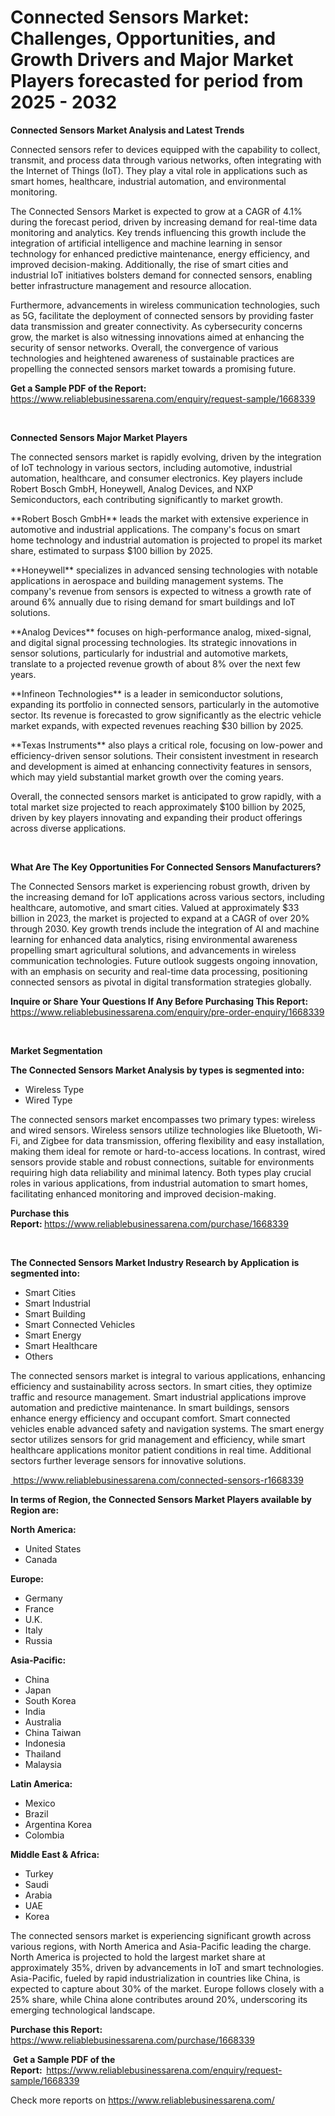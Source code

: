 <p><h1>Connected Sensors Market: Challenges, Opportunities, and Growth Drivers and Major Market Players forecasted for period from 2025 - 2032</h1></p><p><strong>Connected Sensors Market Analysis and Latest Trends</strong></p>
<p><p>Connected sensors refer to devices equipped with the capability to collect, transmit, and process data through various networks, often integrating with the Internet of Things (IoT). They play a vital role in applications such as smart homes, healthcare, industrial automation, and environmental monitoring. </p><p>The Connected Sensors Market is expected to grow at a CAGR of 4.1% during the forecast period, driven by increasing demand for real-time data monitoring and analytics. Key trends influencing this growth include the integration of artificial intelligence and machine learning in sensor technology for enhanced predictive maintenance, energy efficiency, and improved decision-making. Additionally, the rise of smart cities and industrial IoT initiatives bolsters demand for connected sensors, enabling better infrastructure management and resource allocation.</p><p>Furthermore, advancements in wireless communication technologies, such as 5G, facilitate the deployment of connected sensors by providing faster data transmission and greater connectivity. As cybersecurity concerns grow, the market is also witnessing innovations aimed at enhancing the security of sensor networks. Overall, the convergence of various technologies and heightened awareness of sustainable practices are propelling the connected sensors market towards a promising future.</p></p>
<p><strong>Get a Sample PDF of the Report:&nbsp;</strong> <a href="https://www.reliablebusinessarena.com/enquiry/request-sample/1668339?utm_campaign=3272&utm_medium=2&utm_source=Github&utm_content=ia&utm_term=06032025&utm_id=connected-sensors">https://www.reliablebusinessarena.com/enquiry/request-sample/1668339</a></p>
<p>&nbsp;</p>
<p><strong>Connected Sensors Major Market Players</strong></p>
<p><p>The connected sensors market is rapidly evolving, driven by the integration of IoT technology in various sectors, including automotive, industrial automation, healthcare, and consumer electronics. Key players include Robert Bosch GmbH, Honeywell, Analog Devices, and NXP Semiconductors, each contributing significantly to market growth.</p><p>**Robert Bosch GmbH** leads the market with extensive experience in automotive and industrial applications. The company's focus on smart home technology and industrial automation is projected to propel its market share, estimated to surpass $100 billion by 2025.</p><p>**Honeywell** specializes in advanced sensing technologies with notable applications in aerospace and building management systems. The company's revenue from sensors is expected to witness a growth rate of around 6% annually due to rising demand for smart buildings and IoT solutions.</p><p>**Analog Devices** focuses on high-performance analog, mixed-signal, and digital signal processing technologies. Its strategic innovations in sensor solutions, particularly for industrial and automotive markets, translate to a projected revenue growth of about 8% over the next few years.</p><p>**Infineon Technologies** is a leader in semiconductor solutions, expanding its portfolio in connected sensors, particularly in the automotive sector. Its revenue is forecasted to grow significantly as the electric vehicle market expands, with expected revenues reaching $30 billion by 2025.</p><p>**Texas Instruments** also plays a critical role, focusing on low-power and efficiency-driven sensor solutions. Their consistent investment in research and development is aimed at enhancing connectivity features in sensors, which may yield substantial market growth over the coming years.</p><p>Overall, the connected sensors market is anticipated to grow rapidly, with a total market size projected to reach approximately $100 billion by 2025, driven by key players innovating and expanding their product offerings across diverse applications.</p></p>
<p>&nbsp;</p>
<p><strong>What Are The Key Opportunities For Connected Sensors Manufacturers?</strong></p>
<p><p>The Connected Sensors market is experiencing robust growth, driven by the increasing demand for IoT applications across various sectors, including healthcare, automotive, and smart cities. Valued at approximately $33 billion in 2023, the market is projected to expand at a CAGR of over 20% through 2030. Key growth trends include the integration of AI and machine learning for enhanced data analytics, rising environmental awareness propelling smart agricultural solutions, and advancements in wireless communication technologies. Future outlook suggests ongoing innovation, with an emphasis on security and real-time data processing, positioning connected sensors as pivotal in digital transformation strategies globally.</p></p>
<p><strong>Inquire or Share Your Questions If Any Before Purchasing This Report:</strong> <a href="https://www.reliablebusinessarena.com/enquiry/pre-order-enquiry/1668339?utm_campaign=3272&utm_medium=2&utm_source=Github&utm_content=ia&utm_term=06032025&utm_id=connected-sensors">https://www.reliablebusinessarena.com/enquiry/pre-order-enquiry/1668339</a></p>
<p>&nbsp;</p>
<p><strong>Market Segmentation</strong></p>
<p><strong>The Connected Sensors Market Analysis by types is segmented into:</strong></p>
<p><ul><li>Wireless Type</li><li>Wired Type</li></ul></p>
<p><p>The connected sensors market encompasses two primary types: wireless and wired sensors. Wireless sensors utilize technologies like Bluetooth, Wi-Fi, and Zigbee for data transmission, offering flexibility and easy installation, making them ideal for remote or hard-to-access locations. In contrast, wired sensors provide stable and robust connections, suitable for environments requiring high data reliability and minimal latency. Both types play crucial roles in various applications, from industrial automation to smart homes, facilitating enhanced monitoring and improved decision-making.</p></p>
<p><strong>Purchase this Report:&nbsp;</strong><a href="https://www.reliablebusinessarena.com/purchase/1668339?utm_campaign=3272&utm_medium=2&utm_source=Github&utm_content=ia&utm_term=06032025&utm_id=connected-sensors">https://www.reliablebusinessarena.com/purchase/1668339</a></p>
<p>&nbsp;</p>
<p><strong>The Connected Sensors Market Industry Research by Application is segmented into:</strong></p>
<p><ul><li>Smart Cities</li><li>Smart Industrial</li><li>Smart Building</li><li>Smart Connected Vehicles</li><li>Smart Energy</li><li>Smart Healthcare</li><li>Others</li></ul></p>
<p><p>The connected sensors market is integral to various applications, enhancing efficiency and sustainability across sectors. In smart cities, they optimize traffic and resource management. Smart industrial applications improve automation and predictive maintenance. In smart buildings, sensors enhance energy efficiency and occupant comfort. Smart connected vehicles enable advanced safety and navigation systems. The smart energy sector utilizes sensors for grid management and efficiency, while smart healthcare applications monitor patient conditions in real time. Additional sectors further leverage sensors for innovative solutions.</p></p>
<p><a href="https://www.reliablebusinessarena.com/connected-sensors-r1668339?utm_campaign=3272&utm_medium=2&utm_source=Github&utm_content=ia&utm_term=06032025&utm_id=connected-sensors">&nbsp;https://www.reliablebusinessarena.com/connected-sensors-r1668339</a></p>
<p><strong>In terms of Region, the Connected Sensors Market Players available by Region are:</strong></p>
<p>
    <p> <strong> North America: </strong>
        <ul>
            <li>United States</li>
            <li>Canada</li>
        </ul>
        </p> 
    <p> <strong> Europe: </strong>
        <ul>
            <li>Germany</li>
            <li>France</li>
            <li>U.K.</li>
            <li>Italy</li>
            <li>Russia</li>
        </ul>
        </p> 
    <p> <strong> Asia-Pacific: </strong>
        <ul>
            <li>China</li>
            <li>Japan</li>
            <li>South Korea</li>
            <li>India</li>
            <li>Australia</li>
            <li>China Taiwan</li>
            <li>Indonesia</li>
            <li>Thailand</li>
            <li>Malaysia</li>
        </ul>
        </p> 
    <p> <strong> Latin America: </strong>
        <ul>
            <li>Mexico</li>
            <li>Brazil</li>
            <li>Argentina Korea</li>
            <li>Colombia</li>
        </ul>
        </p> 
    <p> <strong> Middle East & Africa: </strong>
        <ul>
            <li>Turkey</li>
            <li>Saudi</li>
            <li>Arabia</li>
            <li>UAE</li>
            <li>Korea</li>
        </ul>
    </p>
    </p>
<p><p>The connected sensors market is experiencing significant growth across various regions, with North America and Asia-Pacific leading the charge. North America is projected to hold the largest market share at approximately 35%, driven by advancements in IoT and smart technologies. Asia-Pacific, fueled by rapid industrialization in countries like China, is expected to capture about 30% of the market. Europe follows closely with a 25% share, while China alone contributes around 20%, underscoring its emerging technological landscape.</p></p>
<p><strong>Purchase this Report: </strong><a href="https://www.reliablebusinessarena.com/purchase/1668339?utm_campaign=3272&utm_medium=2&utm_source=Github&utm_content=ia&utm_term=06032025&utm_id=connected-sensors">https://www.reliablebusinessarena.com/purchase/1668339</a></p>
<p>&nbsp;<strong>Get a Sample PDF of the Report:&nbsp;&nbsp;</strong><a href="https://www.reliablebusinessarena.com/enquiry/request-sample/1668339?utm_campaign=3272&utm_medium=2&utm_source=Github&utm_content=ia&utm_term=06032025&utm_id=connected-sensors">https://www.reliablebusinessarena.com/enquiry/request-sample/1668339</a></p>
<p><strong></strong></p>
<p>Check more reports on <a href="https://www.reliablebusinessarena.com/?utm_campaign=3272&utm_medium=2&utm_source=Github&utm_content=ia&utm_term=06032025&utm_id=connected-sensors">https://www.reliablebusinessarena.com/</a></p>